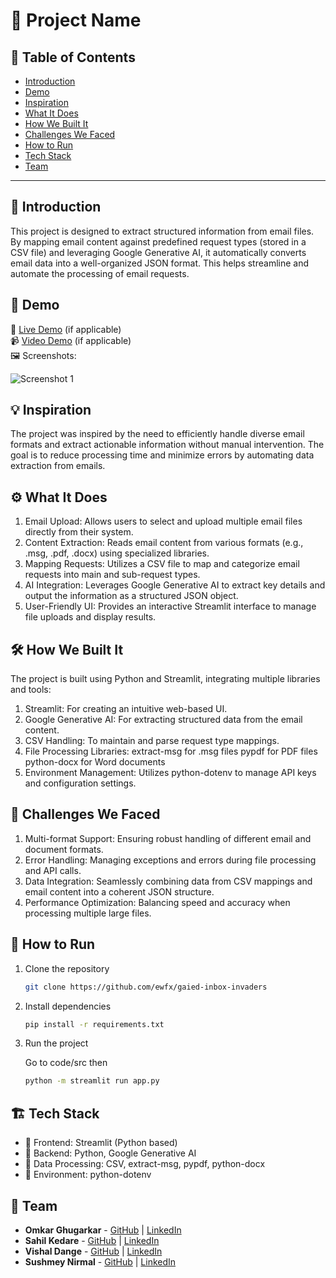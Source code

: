 # 🚀 Project Name

## 📌 Table of Contents
- [Introduction](#introduction)
- [Demo](#demo)
- [Inspiration](#inspiration)
- [What It Does](#what-it-does)
- [How We Built It](#how-we-built-it)
- [Challenges We Faced](#challenges-we-faced)
- [How to Run](#how-to-run)
- [Tech Stack](#tech-stack)
- [Team](#team)

---

## 🎯 Introduction
This project is designed to extract structured information from email files. By mapping email content against predefined request types (stored in a CSV file) and leveraging Google Generative AI, it automatically converts email data into a well-organized JSON format. This helps streamline and automate the processing of email requests.

## 🎥 Demo
🔗 [Live Demo](#) (if applicable)  
📹 [Video Demo](https://youtu.be/tFfvct76KJM) (if applicable)  
🖼️ Screenshots:

![Screenshot 1](https://github.com/ewfx/gaied-inbox-invaders/commit/a90b1d21ebe8274760dd857cc2bb6685ece409ce)

## 💡 Inspiration
The project was inspired by the need to efficiently handle diverse email formats and extract actionable information without manual intervention. The goal is to reduce processing time and minimize errors by automating data extraction from emails.

## ⚙️ What It Does

1. Email Upload: Allows users to select and upload multiple email files directly from their system.
2. Content Extraction: Reads email content from various formats (e.g., .msg, .pdf, .docx) using specialized libraries.
3. Mapping Requests: Utilizes a CSV file to map and categorize email requests into main and sub-request types.
4. AI Integration: Leverages Google Generative AI to extract key details and output the information as a structured JSON object.
5. User-Friendly UI: Provides an interactive Streamlit interface to manage file uploads and display results.

## 🛠️ How We Built It
The project is built using Python and Streamlit, integrating multiple libraries and tools:

1. Streamlit: For creating an intuitive web-based UI.
2. Google Generative AI: For extracting structured data from the email content.
3. CSV Handling: To maintain and parse request type mappings.
4. File Processing Libraries:
   extract-msg for .msg files
   pypdf for PDF files
   python-docx for Word documents
5. Environment Management: Utilizes python-dotenv to manage API keys and configuration settings.

## 🚧 Challenges We Faced
1. Multi-format Support: Ensuring robust handling of different email and document formats.
2. Error Handling: Managing exceptions and errors during file processing and API calls.
3. Data Integration: Seamlessly combining data from CSV mappings and email content into a coherent JSON structure.
4. Performance Optimization: Balancing speed and accuracy when processing multiple large files.

## 🏃 How to Run
1. Clone the repository  
   ```sh
   git clone https://github.com/ewfx/gaied-inbox-invaders
   ```
2. Install dependencies  
   ```sh
   pip install -r requirements.txt
   ```
3. Run the project
   
   Go to code/src then
    
   ```sh
   python -m streamlit run app.py
   ```

## 🏗️ Tech Stack
- 🔹 Frontend: Streamlit (Python based)
- 🔹 Backend: Python, Google Generative AI
- 🔹 Data Processing: CSV, extract-msg, pypdf, python-docx
- 🔹 Environment: python-dotenv

## 👥 Team
- **Omkar Ghugarkar** - [GitHub](https://github.com/omkarghugarkar007) | [LinkedIn](https://www.linkedin.com/in/omkar-ghugarkar-94b897194/)
- **Sahil Kedare** - [GitHub](https://github.com/sahilkedare) | [LinkedIn](https://www.linkedin.com/in/sahil-kedare-4b89031aa/)
- **Vishal Dange** - [GitHub](https://github.com/vishalbdange) | [LinkedIn](https://www.linkedin.com/in/vishalbdange/)
- **Sushmey Nirmal** - [GitHub](#) | [LinkedIn](https://www.linkedin.com/in/sushmey/)
